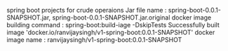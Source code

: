 spring boot projects for crude operaions
Jar file name : spring-boot-0.0.1-SNAPSHOT.jar,  spring-boot-0.0.1-SNAPSHOT.jar.original
docker image building command : spring-boot:build-iage -DskipTests
Successfully built image 'docker.io/ranvijaysingh/v1-spring-boot:0.0.1-SNAPSHOT'
docker image name : ranvijaysingh/v1-spring-boot:0.0.1-SNAPSHOT 
